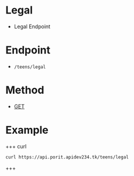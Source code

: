 # Legal
- Legal Endpoint

# Endpoint
- `/teens/legal` 

# Method
- [GET](https://developer.mozilla.org/en-US/docs/Web/HTTP/Methods/GET)

# Example
+++ curl
``` 
curl https://api.porit.apidev234.tk/teens/legal
``` 
+++